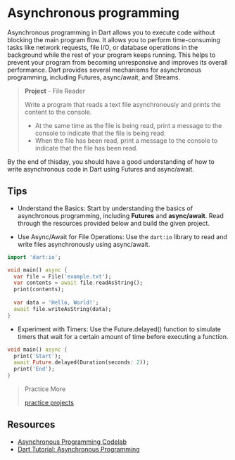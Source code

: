 # Asynchronous programming

Asynchronous programming in Dart allows you to execute code without blocking the main program flow. It allows you to perform time-consuming tasks like network requests, file I/O, or database operations in the background while the rest of your program keeps running. This helps to prevent your program from becoming unresponsive and improves its overall performance. Dart provides several mechanisms for asynchronous programming, including Futures, async/await, and Streams.

> **Project** - File Reader
> 
> Write a program that reads a text file asynchronously and prints the content to the console.
> - At the same time as the file is being read, print a message to the console to indicate that the file is being read.
> - When the file has been read, print a message to the console to indicate that the file has been read.
>

By the end of thisday, you should have a good understanding of how to write asynchronous code in Dart using Futures and async/await.

## Tips

- Understand the Basics: Start by understanding the basics of asynchronous programming, including **Futures** and **async/await**. Read through the resources provided below and build the given project.

- Use Async/Await for File Operations: Use the `dart:io` library to read and write files asynchronously using async/await.

```dart
import 'dart:io';

void main() async {
  var file = File('example.txt');
  var contents = await file.readAsString();
  print(contents);
  
  var data = 'Hello, World!';
  await file.writeAsString(data);
}
```

- Experiment with Timers: Use the Future.delayed() function to simulate timers that wait for a certain amount of time before executing a function.

```dart
void main() async {
  print('Start');
  await Future.delayed(Duration(seconds: 2));
  print('End');
}
```

> Practice More
> 
> [practice projects](https://masterflutter.appwriters.dev/ch04-asynchronous-programming-rest-api-and-json/ls01-introduction-to-asynchronous-programming)


## Resources

- [Asynchronous Programming Codelab](https://dart.dev/codelabs/async-await)
- [Dart Tutorial: Asynchronous Programming](https://dart-tutorial.com/asynchronous-programming/)